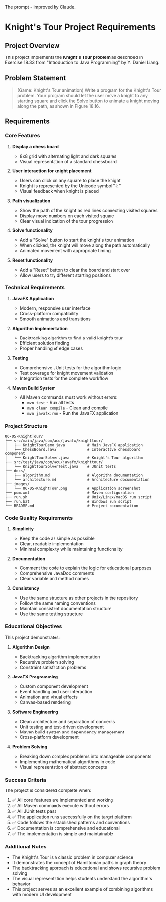 The prompt - improved by Claude. 


# Knight's Tour Project Requirements

## Project Overview

This project implements the **Knight's Tour problem** as described in Exercise 18.33 from "Introduction to Java Programming" by Y. Daniel Liang.

## Problem Statement

> (Game: Knight's Tour animation) Write a program for the Knight's Tour problem. Your program should let the user move a knight to any starting square and click the Solve button to animate a knight moving along the path, as shown in Figure 18.16.

## Requirements

### Core Features

1. **Display a chess board**
   - 8x8 grid with alternating light and dark squares
   - Visual representation of a standard chessboard

2. **User interaction for knight placement**
   - Users can click on any square to place the knight
   - Knight is represented by the Unicode symbol "♘"
   - Visual feedback when knight is placed

3. **Path visualization**
   - Show the path of the knight as red lines connecting visited squares
   - Display move numbers on each visited square
   - Clear visual indication of the tour progression

4. **Solve functionality**
   - Add a "Solve" button to start the knight's tour animation
   - When clicked, the knight will move along the path automatically
   - Animated movement with appropriate timing

5. **Reset functionality**
   - Add a "Reset" button to clear the board and start over
   - Allow users to try different starting positions

### Technical Requirements

1. **JavaFX Application**
   - Modern, responsive user interface
   - Cross-platform compatibility
   - Smooth animations and transitions

2. **Algorithm Implementation**
   - Backtracking algorithm to find a valid knight's tour
   - Efficient solution finding
   - Proper handling of edge cases

3. **Testing**
   - Comprehensive JUnit tests for the algorithm logic
   - Test coverage for knight movement validation
   - Integration tests for the complete workflow

4. **Maven Build System**
   - All Maven commands must work without errors:
     - `mvn test` - Run all tests
     - `mvn clean compile` - Clean and compile
     - `mvn javafx:run` - Run the JavaFX application

### Project Structure

```
06-05-KnightTour/
├── src/main/java/com/acu/javafx/knighttour/
│   ├── KnightTourDemo.java          # Main JavaFX application
│   ├── ChessBoard.java              # Interactive chessboard component
│   └── KnightTourSolver.java        # Knight's Tour algorithm
├── src/test/java/com/acu/javafx/knighttour/
│   └── KnightTourSolverTest.java    # JUnit tests
├── docs/
│   ├── algorithm.md                 # Algorithm documentation
│   └── architecture.md              # Architecture documentation
├── images/
│   └── 06-05-KnightTour.png         # Application screenshot
├── pom.xml                          # Maven configuration
├── run.sh                           # Unix/Linux/macOS run script
├── run.bat                          # Windows run script
└── README.md                        # Project documentation
```

### Code Quality Requirements

1. **Simplicity**
   - Keep the code as simple as possible
   - Clear, readable implementation
   - Minimal complexity while maintaining functionality

2. **Documentation**
   - Comment the code to explain the logic for educational purposes
   - Comprehensive JavaDoc comments
   - Clear variable and method names

3. **Consistency**
   - Use the same structure as other projects in the repository
   - Follow the same naming conventions
   - Maintain consistent documentation structure
   - Use the same testing structure

### Educational Objectives

This project demonstrates:

1. **Algorithm Design**
   - Backtracking algorithm implementation
   - Recursive problem solving
   - Constraint satisfaction problems

2. **JavaFX Programming**
   - Custom component development
   - Event handling and user interaction
   - Animation and visual effects
   - Canvas-based rendering

3. **Software Engineering**
   - Clean architecture and separation of concerns
   - Unit testing and test-driven development
   - Maven build system and dependency management
   - Cross-platform development

4. **Problem Solving**
   - Breaking down complex problems into manageable components
   - Implementing mathematical algorithms in code
   - Visual representation of abstract concepts

### Success Criteria

The project is considered complete when:

1. ✅ All core features are implemented and working
2. ✅ All Maven commands execute without errors
3. ✅ All JUnit tests pass
4. ✅ The application runs successfully on the target platform
5. ✅ Code follows the established patterns and conventions
6. ✅ Documentation is comprehensive and educational
7. ✅ The implementation is simple and maintainable

### Additional Notes

- The Knight's Tour is a classic problem in computer science
- It demonstrates the concept of Hamiltonian paths in graph theory
- The backtracking approach is educational and shows recursive problem solving
- The visual representation helps students understand the algorithm's behavior
- This project serves as an excellent example of combining algorithms with modern UI development

